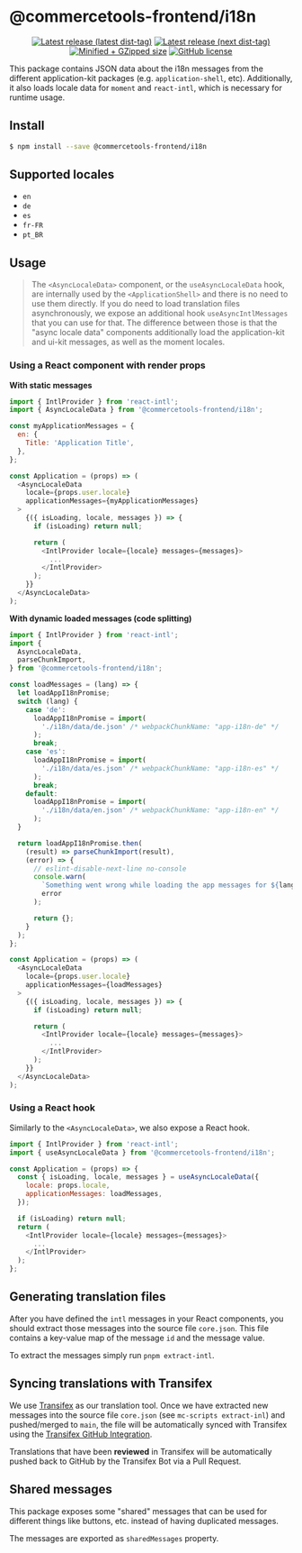 # @commercetools-frontend/i18n

<p align="center">
  <a href="https://www.npmjs.com/package/@commercetools-frontend/i18n"><img src="https://badgen.net/npm/v/@commercetools-frontend/i18n" alt="Latest release (latest dist-tag)" /></a> <a href="https://www.npmjs.com/package/@commercetools-frontend/i18n"><img src="https://badgen.net/npm/v/@commercetools-frontend/i18n/next" alt="Latest release (next dist-tag)" /></a> <a href="https://bundlephobia.com/result?p=@commercetools-frontend/i18n"><img src="https://badgen.net/bundlephobia/minzip/@commercetools-frontend/i18n" alt="Minified + GZipped size" /></a> <a href="https://github.com/commercetools/merchant-center-application-kit/blob/main/LICENSE"><img src="https://badgen.net/github/license/commercetools/merchant-center-application-kit" alt="GitHub license" /></a>
</p>

This package contains JSON data about the i18n messages from the different application-kit packages (e.g. `application-shell`, etc). Additionally, it also loads locale data for `moment` and `react-intl`, which is necessary for runtime usage.

## Install

```bash
$ npm install --save @commercetools-frontend/i18n
```

## Supported locales

- `en`
- `de`
- `es`
- `fr-FR`
- `pt_BR`

## Usage

> The `<AsyncLocaleData>` component, or the `useAsyncLocaleData` hook, are internally used by the `<ApplicationShell>` and there is no need to use them directly.
> If you do need to load translation files asynchronously, we expose an additional hook `useAsyncIntlMessages` that you can use for that.
> The difference between those is that the "async locale data" components additionally load the application-kit and ui-kit messages, as well as the moment locales.

### Using a React component with render props

**With static messages**

```js
import { IntlProvider } from 'react-intl';
import { AsyncLocaleData } from '@commercetools-frontend/i18n';

const myApplicationMessages = {
  en: {
    Title: 'Application Title',
  },
};

const Application = (props) => (
  <AsyncLocaleData
    locale={props.user.locale}
    applicationMessages={myApplicationMessages}
  >
    {({ isLoading, locale, messages }) => {
      if (isLoading) return null;

      return (
        <IntlProvider locale={locale} messages={messages}>
          ...
        </IntlProvider>
      );
    }}
  </AsyncLocaleData>
);
```

**With dynamic loaded messages (code splitting)**

```js
import { IntlProvider } from 'react-intl';
import {
  AsyncLocaleData,
  parseChunkImport,
} from '@commercetools-frontend/i18n';

const loadMessages = (lang) => {
  let loadAppI18nPromise;
  switch (lang) {
    case 'de':
      loadAppI18nPromise = import(
        './i18n/data/de.json' /* webpackChunkName: "app-i18n-de" */
      );
      break;
    case 'es':
      loadAppI18nPromise = import(
        './i18n/data/es.json' /* webpackChunkName: "app-i18n-es" */
      );
      break;
    default:
      loadAppI18nPromise = import(
        './i18n/data/en.json' /* webpackChunkName: "app-i18n-en" */
      );
  }

  return loadAppI18nPromise.then(
    (result) => parseChunkImport(result),
    (error) => {
      // eslint-disable-next-line no-console
      console.warn(
        `Something went wrong while loading the app messages for ${lang}`,
        error
      );

      return {};
    }
  );
};

const Application = (props) => (
  <AsyncLocaleData
    locale={props.user.locale}
    applicationMessages={loadMessages}
  >
    {({ isLoading, locale, messages }) => {
      if (isLoading) return null;

      return (
        <IntlProvider locale={locale} messages={messages}>
          ...
        </IntlProvider>
      );
    }}
  </AsyncLocaleData>
);
```

### Using a React hook

Similarly to the `<AsyncLocaleData>`, we also expose a React hook.

```js
import { IntlProvider } from 'react-intl';
import { useAsyncLocaleData } from '@commercetools-frontend/i18n';

const Application = (props) => {
  const { isLoading, locale, messages } = useAsyncLocaleData({
    locale: props.locale,
    applicationMessages: loadMessages,
  });

  if (isLoading) return null;
  return (
    <IntlProvider locale={locale} messages={messages}>
      ...
    </IntlProvider>
  );
};
```

## Generating translation files

After you have defined the `intl` messages in your React components, you should extract those messages into the source file `core.json`. This file contains a key-value map of the message `id` and the message value.

To extract the messages simply run `pnpm extract-intl`.

## Syncing translations with Transifex

We use [Transifex](https://www.transifex.com/) as our translation tool. Once we have extracted new messages into the source file `core.json` (see `mc-scripts extract-inl`) and pushed/merged to `main`, the file will be automatically synced with Transifex using the [Transifex GitHub Integration](https://docs.transifex.com/integrations/transifex-github-integration).

Translations that have been **reviewed** in Transifex will be automatically pushed back to GitHub by the Transifex Bot via a Pull Request.

## Shared messages

This package exposes some "shared" messages that can be used for different things like buttons, etc. instead of having duplicated messages.

The messages are exported as `sharedMessages` property.
